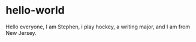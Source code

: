 # hello-world

Hello everyone, 
I am Stephen, i play hockey, a writing major, and I am from New Jersey. 

